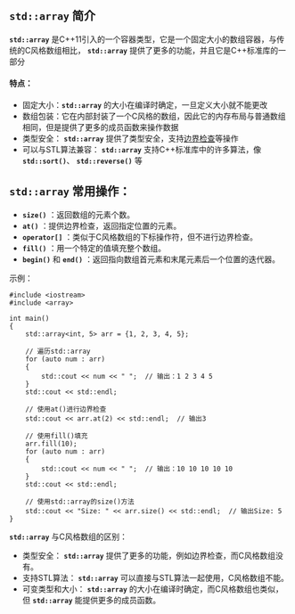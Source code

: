 ## **`std::array`** 简介
 **`std::array`** 是C++11引入的一个容器类型，它是一个固定大小的数组容器，与传统的C风格数组相比， **`std::array`** 提供了更多的功能，并且它是C++标准库的一部分

#### 特点：
* 固定大小：**`std::array`** 的大小在编译时确定，一旦定义大小就不能更改
* 数组包装：它在内部封装了一个C风格的数组，因此它的内存布局与普通数组相同，但是提供了更多的成员函数来操作数据
* 类型安全： **`std::array`** 提供了类型安全，支持[边界检查](https://github.com/EthanQC/my-learning-record/blob/main/cpp/STL/vector.md#边界检查)等操作
* 可以与STL算法兼容： **`std::array`** 支持C++标准库中的许多算法，像 **`std::sort()`**、 **`std::reverse()`** 等

## **`std::array`** 常用操作：
* **`size()`** ：返回数组的元素个数。
* **`at()`** ：提供边界检查，返回指定位置的元素。
* **`operator[]`** ：类似于C风格数组的下标操作符，但不进行边界检查。
* **`fill()`** ：用一个特定的值填充整个数组。
* **`begin()`** 和 **`end()`** ：返回指向数组首元素和末尾元素后一个位置的迭代器。

示例：

    #include <iostream>
    #include <array>

    int main()
    {
        std::array<int, 5> arr = {1, 2, 3, 4, 5};
        
        // 遍历std::array
        for (auto num : arr)
        {
            std::cout << num << " ";  // 输出：1 2 3 4 5
        }
        std::cout << std::endl;

        // 使用at()进行边界检查
        std::cout << arr.at(2) << std::endl;  // 输出3
        
        // 使用fill()填充
        arr.fill(10);
        for (auto num : arr)
        {
            std::cout << num << " ";  // 输出：10 10 10 10 10
        }
        std::cout << std::endl;

        // 使用std::array的size()方法
        std::cout << "Size: " << arr.size() << std::endl;  // 输出Size: 5
    }

 **`std::array`** 与C风格数组的区别：
* 类型安全： **`std::array`** 提供了更多的功能，例如边界检查，而C风格数组没有。
* 支持STL算法： **`std::array`** 可以直接与STL算法一起使用，C风格数组不能。
* 可变类型和大小： **`std::array`** 的大小在编译时确定，而C风格数组也类似，但 **`std::array`** 能提供更多的成员函数。